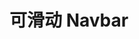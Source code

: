 # 可滑动 Navbar

<template>
  <demo :codeStr="str">
  </demo>
</template>

<script>
  export default {
    data() {
      return {
        str: `
         <template>
            <view class="container">
              <!-- navbar -->
              <view class="navbar">
                <view
                  v-for="(item, index) in navList"
                  :key="index"
                  class="nav-item"
                  :class="{current: tabCurrentIndex === index}"
                  @click="tabClick(index)"
                >
                  {{item.text}}
                </view>
              </view>

              <!-- 列表 -->
              <swiper
                :current="tabCurrentIndex"
                class="swiper-box"
                duration="300"
                @change="changeTab"
              >
                <swiper-item
                  class="tab-content"
                  v-for="(tabItem,tabIndex) in navList"
                  :key="tabIndex"
                >
                  <scroll-view
                    class="list-scroll-content"
                    scroll-y
                    @scrolltolower="getList"
                    :scroll-with-animation="true"
                  >
                    <view
                      class="list"
                      v-for="(item, index) in tabItem.orderList"
                      :key="index"
                    >
                      {{item.deviceNo}}
                    </view>
                    <view class="no-data" v-if="tabItem.orderList.length === 0">
                      <text>暂无数据</text>
                    </view>
                  </scroll-view>
                </swiper-item>
              </swiper>
            </view>
          </template>

          <script>
            export default {
              data() {
                return {
                  navList: [{
                    state: 0,
                    text: '蓝牙设备',
                    loadingType: 'more',
                    orderList: [{
                        deviceNo: '8745995123',
                        time: '2020-02-12',
                        address: '郑州市高新区大学科技园',
                        isLine: '在线'
                      },
                      {
                        deviceNo: '8745995123',
                        time: '2020-02-12',
                        address: '郑州市高新区大学科技园',
                        isLine: '在线'
                      },
                      {
                        deviceNo: '8745995123',
                        time: '2020-02-12',
                        address: '郑州市高新区大学科技园',
                        isLine: '在线'
                      },
                      {
                        deviceNo: '8745995123',
                        time: '2020-02-12',
                        address: '郑州市高新区大学科技园',
                        isLine: '在线'
                      },
                      {
                        deviceNo: '8745995123',
                        time: '2020-02-12',
                        address: '郑州市高新区大学科技园',
                        isLine: '在线'
                      },
                      {
                        deviceNo: '8745995123',
                        time: '2020-02-12',
                        address: '郑州市高新区大学科技园',
                        isLine: '在线'
                      },
                      {
                        deviceNo: '8745995123',
                        time: '2020-02-12',
                        address: '郑州市高新区大学科技园',
                        isLine: '在线'
                      },
                      {
                        deviceNo: '8745995123',
                        time: '2020-02-12',
                        address: '郑州市高新区大学科技园',
                        isLine: '在线'
                      },
                      {
                        deviceNo: '8745995123',
                        time: '2020-02-12',
                        address: '郑州市高新区大学科技园',
                        isLine: '在线'
                      },
                      {
                        deviceNo: '8745995123',
                        time: '2020-02-12',
                        address: '郑州市高新区大学科技园',
                        isLine: '在线'
                      }
                    ]
                  },
                  {
                    state: 1,
                    text: 'WiFi配网',
                    loadingType: 'more',
                    orderList: [

                    ]
                  },
                  {
                    state: 2,
                    text: '远程控制',
                    loadingType: 'more',
                    orderList: [

                    ]
                  },
                  {
                    state: 1,
                    text: 'WiFi配网',
                    loadingType: 'more',
                    orderList: [

                    ]
                  }
                ],
                tabCurrentIndex: 0,
                }
              },
              onLoad(option) {
                this.getList()
              },
              methods: {
                // 获取数据
                getList() {
                  console.log(12)
                  // let equipList = Json.equipList
                  // this.navList[this.tabCurrentIndex].orderList = equipList
                },
                // narbar改变
                changeTab(e) {
                  this.tabCurrentIndex = e.target.current;
                  if (this.tabCurrentIndex === 1) {} else if (this.tabCurrentIndex === 0) {}
                },
                // 点击navbar
                tabClick(i) {
                  console.log(i)
                  this.tabCurrentIndex = i
                },
                back(value) {
                  this.link = value
                }
              }
            }
          <\/script>
          
          <style>
            .container {
                height: 100vh;
                display: flex;
                flex-direction: column;

                .swiper-box {
                  flex: 1;
                  overflow: auto;

                  .tab-content {
                    height: 100%;
                    overflow-y: auto;
                  }
                }

                .no-data {
                  margin-top: 195rpx;
                  width: 100%;
                  display: flex;
                  flex-direction: column;
                  align-items: center;

                  image {
                    width: 354rpx;
                    height: 262rpx;
                  }

                  text {
                    margin-top: 56rpx;
                    font-size: 32rpx;
                    color: #999999;
                  }
                }
              }

              .navbar {
                display: flex;
                height: 40px;
                padding: 0 5px;
                background: #fff;
                margin-bottom: 10rpx;
                position: relative;
                z-index: 10;
                .nav-item {
                  flex: 1;
                  display: flex;
                  justify-content: center;
                  align-items: center;
                  height: 100%;
                  font-size: 15px;
                  position: relative;

                  &.current {
                    &:after {
                      content: '';
                      position: absolute;
                      left: 50%;
                      bottom: 0;
                      transform: translateX(-50%);
                      width: 96rpx;
                      height: 0;
                      border-bottom: 2rpx solid #f5432d;
                    }
                  }
                }
              }

              .list {
                position: relative;
                width: 684rpx;
                height: 154rpx;
                box-shadow: 0rpx 6rpx 17rpx 3rpx rgba(214, 213, 212, 0.28);
                border-radius: 6rpx;
                margin: auto;
                margin-bottom: 23rpx;
                display: flex;

                .priceImg {
                  width: 178rpx;
                  height: 154rpx;
                  background-size: 178rpx 154rpx;
                  font-size: 55rpx;
                  font-family: DIN;
                  text-align: center;
                  line-height: 154rpx;
                  font-weight: 500;
                  color: rgba(255, 255, 255, 1);

                  text {
                    font-size: 20rpx;
                  }
                }

                .right {
                  margin-left: 30rpx;
                  display: flex;
                  flex-direction: column;

                  .line {
                    display: inline-block;
                    width: 327rpx;
                    border-bottom: 1rpx dashed #e4e4e3;
                  }
                }

                .l-btn {
                  height: 154rpx;
                  flex: 1;
                  display: flex;
                  justify-content: center;
                  align-items: center;
                  position: relative;

                  text {
                    display: inline-block;
                    width: 138rpx;
                    height: 40rpx;
                    background: #f5432d;
                    box-shadow: 0 3rpx 7rpx 0 #f5432d;
                    border-radius: 20px;
                    text-align: center;
                    line-height: 40rpx;
                    font-size: 24rpx;
                    color: #fdfdfd;
                  }

                  image {
                    position: absolute;
                    right: 0;
                    top: 25rpx;
                    width: 104rpx;
                    height: 104rpx;
                  }
                }
              }
          <\/style>
        `
      }
    }
  }
</script>